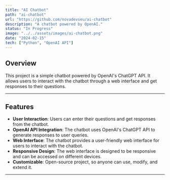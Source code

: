 ```yaml
---
title: "AI Chatbot"
path: "ai-chatbot" 
url: "https://github.com/novadevseu/ai-chatbot"
description: "A chatbot powered by OpenAI."
status: "In Progress"
image: "../../assets/images/ai-chatbot.png"
date: "2024-02-15"
tech: ["Python", "OpenAI API"]
---
```


## Overview

This project is a simple chatbot powered by OpenAI's ChatGPT API. It allows users to interact with the chatbot through a web interface and get responses to their questions.

---

## Features

- **User Interaction**: Users can enter their questions and get responses from the chatbot.
- **OpenAI API Integration**: The chatbot uses OpenAI's ChatGPT API to generate responses to user queries.  
- **Web Interface**: The chatbot provides a user-friendly web interface for users to interact with the chatbot.
- **Responsive Design**: The web interface is designed to be responsive and can be accessed on different devices.
- **Customizable**: Open-source project, so anyone can use, modify, and extend it.

---
